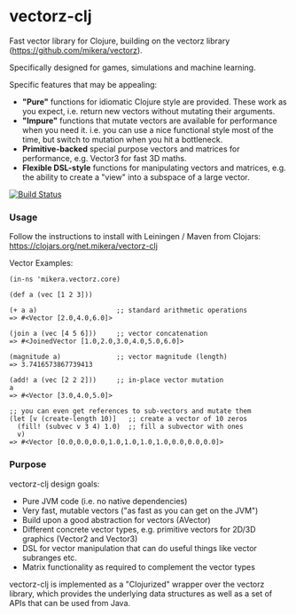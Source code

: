 vectorz-clj
===========

Fast vector library for Clojure, building on the vectorz library (https://github.com/mikera/vectorz).

Specifically designed for games, simulations and machine learning. 

Specific features that may be appealing:

 - **"Pure"** functions for idiomatic Clojure style are provided. These work as you expect, i.e. return new vectors without mutating their arguments.
 - **"Impure"** functions that mutate vectors are available for performance when you need it. i.e. you can use a nice functional style most of the time, but switch to mutation when you hit a bottleneck.
 - **Primitive-backed** special purpose vectors and matrices for performance, e.g. Vector3 for fast 3D maths.
 - **Flexible DSL-style** functions for manipulating vectors and matrices, e.g. the ability to create a "view" into a subspace of a large vector.
 
[![Build Status](https://travis-ci.org/mikera/vectorz-clj.png?branch=vectorz-clj-0.2.2)](https://travis-ci.org/mikera/vectorz-clj)

### Usage

Follow the instructions to install with Leiningen / Maven from Clojars: https://clojars.org/net.mikera/vectorz-clj

Vector Examples:

    (in-ns 'mikera.vectorz.core)

    (def a (vec [1 2 3]))

    (+ a a)                    ;; standard arithmetic operations 
    => #<Vector [2.0,4.0,6.0]>
    
    (join a (vec [4 5 6]))     ;; vector concatenation
    => #<JoinedVector [1.0,2.0,3.0,4.0,5.0,6.0]>

    (magnitude a)              ;; vector magnitude (length)
    => 3.7416573867739413
    
    (add! a (vec [2 2 2]))     ;; in-place vector mutation
    a
    => #<Vector [3.0,4.0,5.0]>
    
    ;; you can even get references to sub-vectors and mutate them
    (let [v (create-length 10)]   ;; create a vector of 10 zeros
      (fill! (subvec v 3 4) 1.0)  ;; fill a subvector with ones
      v)
    => #<Vector [0.0,0.0,0.0,1.0,1.0,1.0,1.0,0.0,0.0,0.0]>
    
### Purpose

vectorz-clj design goals:

 - Pure JVM code (i.e. no native dependencies)
 - Very fast, mutable vectors ("as fast as you can get on the JVM")
 - Build upon a good abstraction for vectors (AVector)
 - Different concrete vector types, e.g. primitive vectors for 2D/3D graphics (Vector2 and Vector3)
 - DSL for vector manipulation that can do useful things like vector subranges etc.
 - Matrix functionality as required to complement the vector types
 
vectorz-clj is implemented as a "Clojurized" wrapper over the vectorz library, which provides the underlying data structures as well as a set of APIs that can be used from Java.